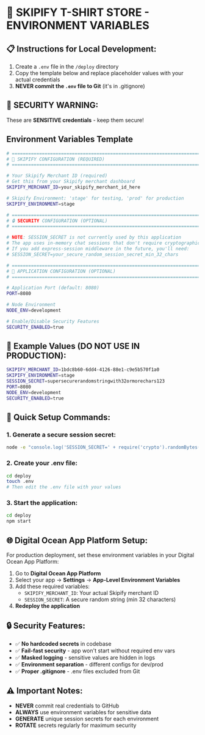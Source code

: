 # 🔐 SKIPIFY T-SHIRT STORE - ENVIRONMENT VARIABLES

## 📋 Instructions for Local Development:

1. Create a `.env` file in the `/deploy` directory
2. Copy the template below and replace placeholder values with your actual credentials
3. **NEVER commit the `.env` file to Git** (it's in .gitignore)

## 🚨 SECURITY WARNING:
These are **SENSITIVE credentials** - keep them secure!

## Environment Variables Template

```bash
# ============================================================================
# 🏪 SKIPIFY CONFIGURATION (REQUIRED)
# ============================================================================

# Your Skipify Merchant ID (required)
# Get this from your Skipify merchant dashboard
SKIPIFY_MERCHANT_ID=your_skipify_merchant_id_here

# Skipify Environment: 'stage' for testing, 'prod' for production
SKIPIFY_ENVIRONMENT=stage

# ============================================================================
# 🔒 SECURITY CONFIGURATION (OPTIONAL)
# ============================================================================

# NOTE: SESSION_SECRET is not currently used by this application
# The app uses in-memory chat sessions that don't require cryptographic signing
# If you add express-session middleware in the future, you'll need:
# SESSION_SECRET=your_secure_random_session_secret_min_32_chars

# ============================================================================
# 🚀 APPLICATION CONFIGURATION (OPTIONAL)
# ============================================================================

# Application Port (default: 8080)
PORT=8080

# Node Environment
NODE_ENV=development

# Enable/Disable Security Features
SECURITY_ENABLED=true
```

## 📝 Example Values (DO NOT USE IN PRODUCTION):

```bash
SKIPIFY_MERCHANT_ID=1bdc8b60-6dd4-4126-88e1-c9e5b570f1a0
SKIPIFY_ENVIRONMENT=stage
SESSION_SECRET=supersecurerandomstringwith32ormorechars123
PORT=8080
NODE_ENV=development
SECURITY_ENABLED=true
```

## 🔧 Quick Setup Commands:

### 1. Generate a secure session secret:
```bash
node -e "console.log('SESSION_SECRET=' + require('crypto').randomBytes(32).toString('base64'))"
```

### 2. Create your .env file:
```bash
cd deploy
touch .env
# Then edit the .env file with your values
```

### 3. Start the application:
```bash
cd deploy
npm start
```

## 🌐 Digital Ocean App Platform Setup:

For production deployment, set these environment variables in your Digital Ocean App Platform:

1. Go to **Digital Ocean App Platform**
2. Select your app → **Settings** → **App-Level Environment Variables**
3. Add these required variables:
   - `SKIPIFY_MERCHANT_ID`: Your actual Skipify merchant ID
   - `SESSION_SECRET`: A secure random string (min 32 characters)
4. **Redeploy the application**

## 🔒 Security Features:

- ✅ **No hardcoded secrets** in codebase
- ✅ **Fail-fast security** - app won't start without required env vars
- ✅ **Masked logging** - sensitive values are hidden in logs
- ✅ **Environment separation** - different configs for dev/prod
- ✅ **Proper .gitignore** - .env files excluded from Git

## ⚠️ Important Notes:

- **NEVER** commit real credentials to GitHub
- **ALWAYS** use environment variables for sensitive data
- **GENERATE** unique session secrets for each environment
- **ROTATE** secrets regularly for maximum security
